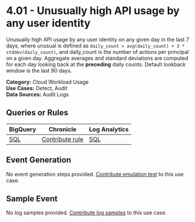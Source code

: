 # 4.01 - Unusually high API usage by any user identity
Unusually high API usage by any user identity on any given day in the last 7 days,
where unusual is defined as `daily_count > avg(daily_count) + 3 * stddev(daily_count)`,
and daily_count is the number of actions per principal on a given day.
Aggregate averages and standard deviations are computed for each day looking back at the **preceding** daily counts.
Default lookback window is the last 90 days.


**Category:** Cloud Workload Usage
</br>
**Use Cases:** Detect, Audit
</br>
**Data Sources:** Audit Logs
</br>



## Queries or Rules
BigQuery | Chronicle | Log Analytics
--- | --- | ---
[SQL](../../backends/bigquery/sql/4_01_unusually_high_api_usage_by_user_identity.sql) | [Contribute rule](../../CONTRIBUTING.md) | [SQL](../../backends/log_analytics/sql/4_01_unusually_high_api_usage_by_user_identity.sql)

## Event Generation
No event generation steps provided. [Contribute emulation test](../../CONTRIBUTING.md) to this use case.

## Sample Event
No log samples provided. [Contribute log samples](../../CONTRIBUTING.md) to this use case.

